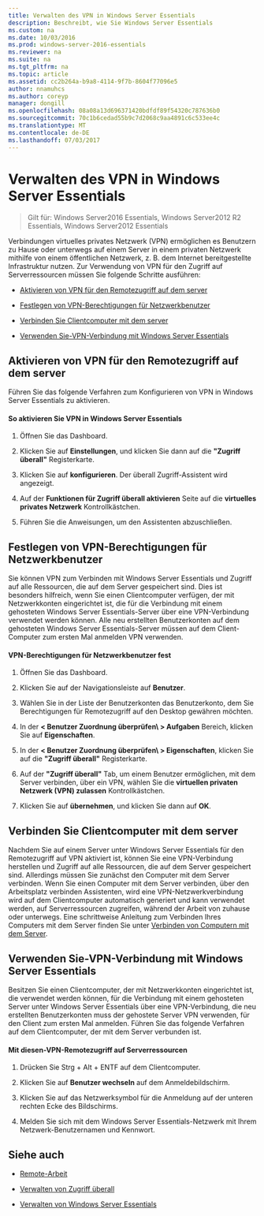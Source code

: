 ```yaml
---
title: Verwalten des VPN in Windows Server Essentials
description: Beschreibt, wie Sie Windows Server Essentials
ms.custom: na
ms.date: 10/03/2016
ms.prod: windows-server-2016-essentials
ms.reviewer: na
ms.suite: na
ms.tgt_pltfrm: na
ms.topic: article
ms.assetid: cc2b264a-b9a8-4114-9f7b-8604f77096e5
author: nnamuhcs
ms.author: coreyp
manager: dongill
ms.openlocfilehash: 08a08a13d696371420bdfdf89f54320c787636b0
ms.sourcegitcommit: 70c1b6cedad55b9c7d2068c9aa4891c6c533ee4c
ms.translationtype: MT
ms.contentlocale: de-DE
ms.lasthandoff: 07/03/2017
---
```

# <a name="manage-vpn-in-windows-server-essentials"></a>Verwalten des VPN in Windows Server Essentials

>Gilt für: Windows Server2016 Essentials, Windows Server2012 R2 Essentials, Windows Server2012 Essentials 
  
 Verbindungen virtuelles privates Netzwerk (VPN) ermöglichen es Benutzern zu Hause oder unterwegs auf einem Server in einem privaten Netzwerk mithilfe von einem öffentlichen Netzwerk, z. B. dem Internet bereitgestellte Infrastruktur nutzen. Zur Verwendung von VPN für den Zugriff auf Serverressourcen müssen Sie folgende Schritte ausführen:  
  
-   [Aktivieren von VPN für den Remotezugriff auf dem server](Manage-VPN-in-Windows-Server-Essentials.md#BKMK_1)  
  
-   [Festlegen von VPN-Berechtigungen für Netzwerkbenutzer](Manage-VPN-in-Windows-Server-Essentials.md#BKMK_2)  
  
-   [Verbinden Sie Clientcomputer mit dem server](Manage-VPN-in-Windows-Server-Essentials.md#BKMK_Connect)  
  
-   [Verwenden Sie-VPN-Verbindung mit Windows Server Essentials](Manage-VPN-in-Windows-Server-Essentials.md#BKMK_3)  
  
##  <a name="BKMK_1"></a>Aktivieren von VPN für den Remotezugriff auf dem server  
 Führen Sie das folgende Verfahren zum Konfigurieren von VPN in Windows Server Essentials zu aktivieren.  
  
#### <a name="to-enable-vpn-in-windows-server-essentials"></a>So aktivieren Sie VPN in Windows Server Essentials  
  
1.  Öffnen Sie das Dashboard.  
  
2.  Klicken Sie auf **Einstellungen**, und klicken Sie dann auf die **"Zugriff überall"** Registerkarte.  
  
3.  Klicken Sie auf **konfigurieren**. Der überall Zugriff-Assistent wird angezeigt.  
  
4.  Auf der **Funktionen für Zugriff überall aktivieren** Seite auf die **virtuelles privates Netzwerk** Kontrollkästchen.  
  
5.  Führen Sie die Anweisungen, um den Assistenten abzuschließen.  
  
##  <a name="BKMK_2"></a>Festlegen von VPN-Berechtigungen für Netzwerkbenutzer  
 Sie können VPN zum Verbinden mit Windows Server Essentials und Zugriff auf alle Ressourcen, die auf dem Server gespeichert sind. Dies ist besonders hilfreich, wenn Sie einen Clientcomputer verfügen, der mit Netzwerkkonten eingerichtet ist, die für die Verbindung mit einem gehosteten Windows Server Essentials-Server über eine VPN-Verbindung verwendet werden können. Alle neu erstellten Benutzerkonten auf dem gehosteten Windows Server Essentials-Server müssen auf dem Client-Computer zum ersten Mal anmelden VPN verwenden.  
  
#### <a name="to-set-vpn-permissions-for-network-users"></a>VPN-Berechtigungen für Netzwerkbenutzer fest  
  
1.  Öffnen Sie das Dashboard.  
  
2.  Klicken Sie auf der Navigationsleiste auf **Benutzer**.  
  
3.  Wählen Sie in der Liste der Benutzerkonten das Benutzerkonto, dem Sie Berechtigungen für Remotezugriff auf den Desktop gewähren möchten.  
  
4.  In der **< Benutzer Zuordnung überprüfen\ > Aufgaben** Bereich, klicken Sie auf **Eigenschaften**.  
  
5.  In der **< Benutzer Zuordnung überprüfen\ > Eigenschaften**, klicken Sie auf die **"Zugriff überall"** Registerkarte.  
  
6.  Auf der **"Zugriff überall"** Tab, um einem Benutzer ermöglichen, mit dem Server verbinden, über ein VPN, wählen Sie die **virtuellen privaten Netzwerk (VPN) zulassen** Kontrollkästchen.  
  
7.  Klicken Sie auf **übernehmen**, und klicken Sie dann auf **OK**.  
  
##  <a name="BKMK_Connect"></a>Verbinden Sie Clientcomputer mit dem server  
 Nachdem Sie auf einem Server unter Windows Server Essentials für den Remotezugriff auf VPN aktiviert ist, können Sie eine VPN-Verbindung herstellen und Zugriff auf alle Ressourcen, die auf dem Server gespeichert sind. Allerdings müssen Sie zunächst den Computer mit dem Server verbinden. Wenn Sie einen Computer mit dem Server verbinden, über den Arbeitsplatz verbinden Assistenten, wird eine VPN-Netzwerkverbindung wird auf dem Clientcomputer automatisch generiert und kann verwendet werden, auf Serverressourcen zugreifen, während der Arbeit von zuhause oder unterwegs. Eine schrittweise Anleitung zum Verbinden Ihres Computers mit dem Server finden Sie unter [Verbinden von Computern mit dem Server](../use/Get-Connected-in-Windows-Server-Essentials.md#BKMK_9).  
  
##  <a name="BKMK_3"></a>Verwenden Sie-VPN-Verbindung mit Windows Server Essentials  
 Besitzen Sie einen Clientcomputer, der mit Netzwerkkonten eingerichtet ist, die verwendet werden können, für die Verbindung mit einem gehosteten Server unter Windows Server Essentials über eine VPN-Verbindung, die neu erstellten Benutzerkonten muss der gehostete Server VPN verwenden, für den Client zum ersten Mal anmelden. Führen Sie das folgende Verfahren auf dem Clientcomputer, der mit dem Server verbunden ist.  
  
#### <a name="to-use-vpn-to-remotely-access-server-resources"></a>Mit diesen-VPN-Remotezugriff auf Serverressourcen  
  
1.  Drücken Sie Strg + Alt + ENTF auf dem Clientcomputer.  
  
2.  Klicken Sie auf **Benutzer wechseln** auf dem Anmeldebildschirm.  
  
3.  Klicken Sie auf das Netzwerksymbol für die Anmeldung auf der unteren rechten Ecke des Bildschirms.  
  
4.  Melden Sie sich mit dem Windows Server Essentials-Netzwerk mit Ihrem Netzwerk-Benutzernamen und Kennwort.  
  
## <a name="see-also"></a>Siehe auch  
  
-   [Remote-Arbeit](../use/Work-Remotely-in-Windows-Server-Essentials.md)  
  
-   [Verwalten von Zugriff überall](Manage-Anywhere-Access-in-Windows-Server-Essentials.md)  
  
-   [Verwalten von Windows Server Essentials](Manage-Windows-Server-Essentials.md)

